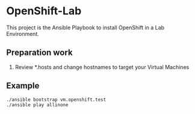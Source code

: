 # OpenShift-Lab
This project is the Ansible Playbook to install OpenShift in a Lab Environment.

## Preparation work

1. Review \*.hosts and change hostnames to target your Virtual Machines

## Example

```
./ansible bootstrap vm.openshift.test
./ansible play allinone
```

